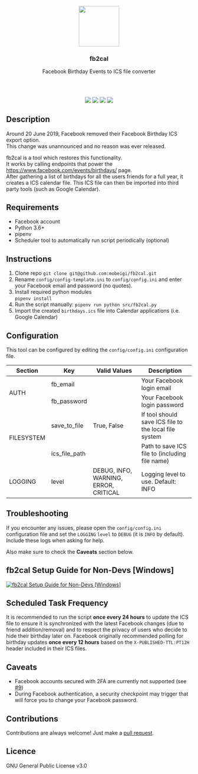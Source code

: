 <p align="center">
<img src="https://i.imgur.com/ToHPLjD.png" height="110px" width="auto"/>
<br/>
<h3 align="center">fb2cal</h3>
<p align="center">Facebook Birthday Events to ICS file converter</p>
<h2></h2>
</p>
<br />

<p align="center">
<a href="../../releases"><img src="https://img.shields.io/github/release/mobeigi/fb2cal.svg?style=flat-square" /></a>
<a href="../../issues"><img src="https://img.shields.io/github/issues/mobeigi/fb2cal.svg?style=flat-square" /></a>
<a href="../../pulls"><img src="https://img.shields.io/github/issues-pr/mobeigi/fb2cal.svg?style=flat-square" /></a> 
<a href="LICENSE.md"><img src="https://img.shields.io/github/license/mobeigi/fb2cal.svg?style=flat-square" /></a>
</p>

## Description
Around 20 June 2019, Facebook removed their Facebook Birthday ICS export option.  
This change was unannounced and no reason was ever released.  

fb2cal is a tool which restores this functionality.  
It works by calling endpoints that power the https://www.facebook.com/events/birthdays/ page.  
After gathering a list of birthdays for all the users friends for a full year, it creates a ICS calendar file. This ICS file can then be imported into third party tools (such as Google Calendar).

## Requirements
* Facebook account
* Python 3.6+
* pipenv
* Scheduler tool to automatically run script periodically (optional)

## Instructions
1. Clone repo
`git clone git@github.com:mobeigi/fb2cal.git`
2. Rename `config/config-template.ini` to `config/config.ini` and enter your Facebook email and password (no quotes).
3. Install required python modules   
`pipenv install`
4. Run the script manually:
`pipenv run python src/fb2cal.py`
5. Import the created `birthdays.ics` file into Calendar applications (i.e. Google Calendar)

## Configuration
This tool can be configured by editing the `config/config.ini` configuration file.

<table> <thead> <tr> <th>Section</th> <th>Key</th> <th>Valid Values</th> <th>Description</th> </tr></thead> <tbody> <tr> <td rowspan=2>AUTH</td><td>fb_email</td><td></td><td>Your Facebook login email</td></tr><tr> <td>fb_password</td><td></td><td>Your Facebook login password</td></tr><tr> <td rowspan=2>FILESYSTEM</td><td>save_to_file</td><td>True, False</td><td>If tool should save ICS file to the local file system</td></tr><tr> <td>ics_file_path</td><td></td><td>Path to save ICS file to (including file name)</td></tr><tr> <td>LOGGING</td><td>level</td><td>DEBUG, INFO, WARNING, ERROR, CRITICAL</td><td>Logging level to use. Default: INFO</td></tr></tbody></table>

## Troubleshooting
If you encounter any issues, please open the `config/config.ini` configuration file and set the `LOGGING` `level` to `DEBUG` (it is `INFO` by default). Include these logs when asking for help.

Also make sure to check the **Caveats** section below.

## fb2cal Setup Guide for Non-Devs [Windows]
[![fb2cal Setup Guide for Non-Devs [Windows]](http://img.youtube.com/vi/UnsbV8EJ8-Y/0.jpg)](http://www.youtube.com/watch?v=UnsbV8EJ8-Y "fb2cal Setup Guide for Non-Devs [Windows]")

## Scheduled Task Frequency
It is recommended to run the script **once every 24 hours** to update the ICS file to ensure it is synchronized with the latest Facebook changes (due to friend addition/removal) and to respect the privacy of users who decide to hide their birthday later on. Facebook originally recommended polling for birthday updates **once every 12 hours** based on the `X-PUBLISHED-TTL:PT12H` header included in their ICS files.

## Caveats
* Facebook accounts secured with 2FA are currently not supported (see [#9](../../issues/9))
* During Facebook authentication, a security checkpoint may trigger that will force you to change your Facebook password.

## Contributions
Contributions are always welcome!
Just make a [pull request](../../pulls).

## Licence
GNU General Public License v3.0
